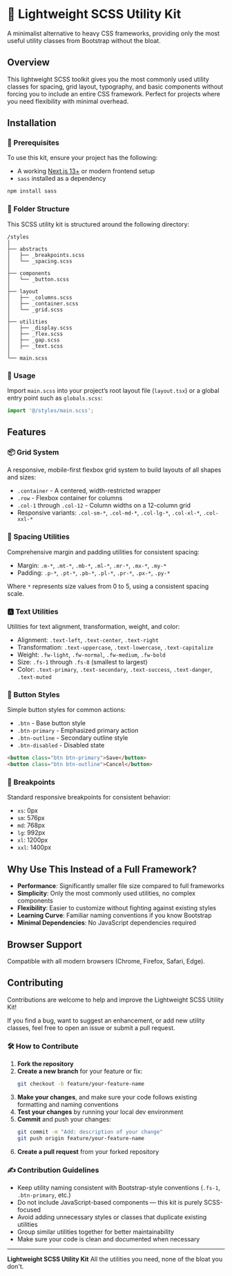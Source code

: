 # 🎯 Lightweight SCSS Utility Kit

A minimalist alternative to heavy CSS frameworks, providing only the most useful utility classes from Bootstrap without the bloat.

## Overview

This lightweight SCSS toolkit gives you the most commonly used utility classes for spacing, grid layout, typography, and basic components without forcing you to include an entire CSS framework. Perfect for projects where you need flexibility with minimal overhead.

## Installation

### 🔧 Prerequisites

To use this kit, ensure your project has the following:

- A working [Next.js 13+](https://nextjs.org/docs/app/building-your-application/routing/pages-and-layouts) or modern frontend setup
- `sass` installed as a dependency

```bash
npm install sass
```

### 📁 Folder Structure

This SCSS utility kit is structured around the following directory:

```
/styles
│
├── abstracts
│   ├── _breakpoints.scss
│   └── _spacing.scss
│
├── components
│   └── _button.scss
│
├── layout
│   ├── _columns.scss
│   ├── _container.scss
│   └── _grid.scss
│
├── utilities
│   ├── _display.scss
│   ├── _flex.scss
│   ├── _gap.scss
│   ├── _text.scss
│
└── main.scss
```

### 🔌 Usage

Import `main.scss` into your project’s root layout file (`layout.tsx`) or a global entry point such as `globals.scss`:

```ts
import '@/styles/main.scss';
```

## Features

### 📦 Grid System

A responsive, mobile-first flexbox grid system to build layouts of all shapes and sizes:

- `.container` - A centered, width-restricted wrapper
- `.row` - Flexbox container for columns
- `.col-1` through `.col-12` - Column widths on a 12-column grid
- Responsive variants: `.col-sm-*`, `.col-md-*`, `.col-lg-*`, `.col-xl-*`, `.col-xxl-*`

### 📐 Spacing Utilities

Comprehensive margin and padding utilities for consistent spacing:

- Margin: `.m-*`, `.mt-*`, `.mb-*`, `.ml-*`, `.mr-*`, `.mx-*`, `.my-*`
- Padding: `.p-*`, `.pt-*`, `.pb-*`, `.pl-*`, `.pr-*`, `.px-*`, `.py-*`

Where `*` represents size values from 0 to 5, using a consistent spacing scale.

### 🅰️ Text Utilities

Utilities for text alignment, transformation, weight, and color:

- Alignment: `.text-left`, `.text-center`, `.text-right`
- Transformation: `.text-uppercase`, `.text-lowercase`, `.text-capitalize`
- Weight: `.fw-light`, `.fw-normal`, `.fw-medium`, `.fw-bold`
- Size: `.fs-1` through `.fs-8` (smallest to largest)
- Color: `.text-primary`, `.text-secondary`, `.text-success`, `.text-danger`, `.text-muted`

### 🔘 Button Styles

Simple button styles for common actions:

- `.btn` - Base button style
- `.btn-primary` - Emphasized primary action
- `.btn-outline` - Secondary outline style
- `.btn-disabled` - Disabled state

```html
<button class="btn btn-primary">Save</button>
<button class="btn btn-outline">Cancel</button>
```

### 🧩 Breakpoints

Standard responsive breakpoints for consistent behavior:

- `xs`: 0px
- `sm`: 576px
- `md`: 768px
- `lg`: 992px
- `xl`: 1200px
- `xxl`: 1400px

## Why Use This Instead of a Full Framework?

- **Performance**: Significantly smaller file size compared to full frameworks
- **Simplicity**: Only the most commonly used utilities, no complex components
- **Flexibility**: Easier to customize without fighting against existing styles
- **Learning Curve**: Familiar naming conventions if you know Bootstrap
- **Minimal Dependencies**: No JavaScript dependencies required

## Browser Support

Compatible with all modern browsers (Chrome, Firefox, Safari, Edge).

## Contributing

Contributions are welcome to help and improve the Lightweight SCSS Utility Kit!

If you find a bug, want to suggest an enhancement, or add new utility classes, feel free to open an issue or submit a pull request.

### 🛠 How to Contribute

1. **Fork the repository**
2. **Create a new branch** for your feature or fix:
   ```bash
   git checkout -b feature/your-feature-name
   ```
3. **Make your changes**, and make sure your code follows existing formatting and naming conventions
4. **Test your changes** by running your local dev environment
5. **Commit** and push your changes:
   ```bash
   git commit -m "Add: description of your change"
   git push origin feature/your-feature-name
   ```
6. **Create a pull request** from your forked repository

### ✍️ Contribution Guidelines

- Keep utility naming consistent with Bootstrap-style conventions (`.fs-1`, `.btn-primary`, etc.)
- Do not include JavaScript-based components — this kit is purely SCSS-focused
- Avoid adding unnecessary styles or classes that duplicate existing utilities
- Group similar utilities together for better maintainability
- Make sure your code is clean and documented when necessary

---

**Lightweight SCSS Utility Kit**
All the utilities you need, none of the bloat you don't.
